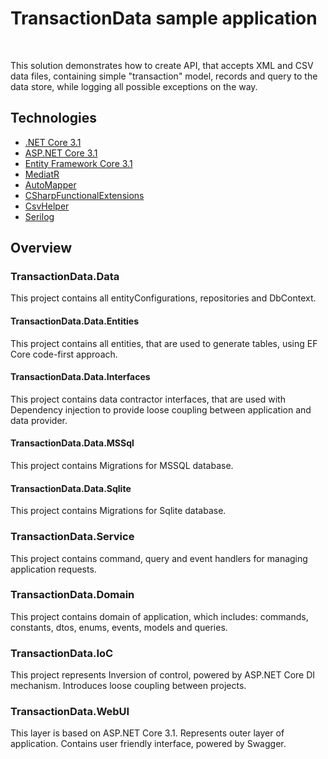 # TransactionData sample application
<br/>

This solution demonstrates how to create API, that accepts XML and CSV data files, containing simple "transaction" model, records and query to the data store, while logging all possible exceptions on the way.


## Technologies
* [.NET Core 3.1](https://dotnet.microsoft.com/download/dotnet-core/3.1)
* [ASP.NET Core 3.1](https://dotnet.microsoft.com/download/dotnet-core/3.1)
* [Entity Framework Core 3.1](https://www.nuget.org/packages/Microsoft.EntityFrameworkCore/3.1.6?_src=template)
* [MediatR](https://www.nuget.org/packages/MediatR/8.0.2?_src=template)
* [AutoMapper](https://www.nuget.org/packages/AutoMapper/10.0.0?_src=template)
* [CSharpFunctionalExtensions](https://www.nuget.org/packages/CSharpFunctionalExtensions/2.10.0?_src=template)
* [CsvHelper](https://www.nuget.org/packages/CsvHelper/15.0.5?_src=template)
* [Serilog](https://www.nuget.org/packages/Serilog.Extensions.Logging.File/2.0.0?_src=template)

## Overview

### TransactionData.Data

This project contains all entityConfigurations, repositories and DbContext.

#### TransactionData.Data.Entities

This project contains all entities, that are used to generate tables, using EF Core code-first approach.

#### TransactionData.Data.Interfaces

This project contains data contractor interfaces, that are used with Dependency injection to provide loose coupling between application and data provider.

#### TransactionData.Data.MSSql

This project contains Migrations for MSSQL database.

#### TransactionData.Data.Sqlite

This project contains Migrations for Sqlite database.

### TransactionData.Service

This project contains command, query and event handlers for managing application requests.

###  TransactionData.Domain

This project contains domain of application, which includes: commands, constants, dtos, enums, events, models and queries.

###  TransactionData.IoC

This project represents Inversion of control, powered by ASP.NET Core DI mechanism. Introduces loose coupling between projects.

### TransactionData.WebUI

This layer is based on ASP.NET Core 3.1. Represents outer layer of application. Contains user friendly interface, powered by Swagger.
